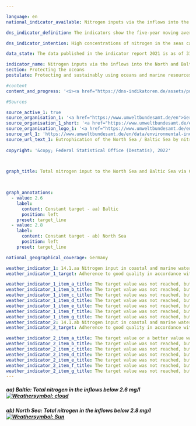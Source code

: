 ```yaml
---

language: en    
national_indicator_available: Nitrogen inputs via the inflows into the North and Baltic Seas    

dns_indicator_definition: The indicators show the five-year moving average, weighted for discharge volume, of nitrogen (N) concentrations in milligrams (mg) per litre (l) of water discharging from rivers to the North and Baltic Seas.    

dns_indicator_intention: High concentrations of nitrogen in the seas can lead to eutrophication effects such as oxygen depletion and the subsequent loss of biodiversity and destruction of fishing grounds. Nitrogen inputs should therefore be below 2.8 mg of nitrogen per litre of discharge for rivers flowing into the North Sea and below 2.6 mg per litre for the rivers flowing into the Baltic Sea. This aligns with the management targets of the Ordinance on the Protection of Surface Waters (Oberflächengewässerverordnung), which were agreed in implementation of the Water Framework Directive, as well as with those of the Marine Strategy Framework Directive and the Baltic Sea Action Plan.    

data_state: The data published in the indicator report 2021 is as of 31.12.2020. The data shown on the DNS-Online-Platform is updated regularly, so that more current data may be available online than published in the indicator report 2021.    

indicator_name: Nitrogen inputs via the inflows into the North and Baltic Seas    
section: Protecting the oceans    
postulate: Protecting and sustainably using oceans and marine resources    

#content     
content_and_progress: '<i><a href="https://dns-indikatoren.de/assets/publications/reports/en/2021.pdf">Text from the Indicator Report 2021 </a></i><br>One of the main causes of nitrogen inputs reaching the North and Baltic Seas via inflows is nitrogen surplus in agriculture, which is measured in indicator 2.1.a. Like nitrogen, phosphorus also leads to eutrophication. Phosphorus pollution in rivers is examined separately, in indicator 6.1.a.<br>The calculations for this indicator use monitoring data on nitrogen concentrations and on the discharge volumes of small and major rivers flowing into the North and Baltic Seas, which the Federal Environment Agency collates as reported by the Länder and by river basin commissions. Data are also included for smaller rivers which do not flow directly into the North or Baltic Sea but are tributaries to larger rivers. In these cases, the data for each river are taken from its last monitoring site before the confluence. The Rhine is also included in the figures, even though its estuary is not in Germany. The data for the Rhine were recorded at the point where it leaves Germany (monitoring site at Bimmen, Kleve).<br>The nitrogen concentrations for each river are weighted for discharge volume, so that major rivers which discharge large qualities of water have a greater influence on the average that smaller ones. To prevent the graph being distorted by single extreme events like floods or droughts, which can result in anomalously very high or very low nitrogen inputs, the values are depicted as a five-year moving average.<br>The average nitrogen concentration for all North and Baltic Sea inflows, weighted for discharge volume, has followed a downward trend since the beginning of the time series, with the reduction in concentration more marked for the North Sea than the Baltic. The 2013-2017 average for the North Sea inflows was a concentration of 3.0 mg/l. For rivers flowing into the Baltic Sea, the average concentration for 2015-2019 was 3.2 mg/l. To achieve good quality, as defined by the Ordinance on the Protection of Surface Waters, however, each river by itself has to meet the management target.<br>Of the three major inflows into the Baltic Sea, the Peene, the Trave and the Warnow, only the latter had already reached the management target by 2015-2019. Nevertheless, all three rivers showed a clear reduction in concentration across the five-year averages. That reduction was most marked in the Trave. In some of the smaller Baltic Sea inflows, concentrations of nitrogen are still several times higher than the management target, with values of up to 6.1 mg/l.<br>Among the North Sea inflows, only the Rhine met the management target in 2013-2017. The five-year average was on the way down for concentrations in all the major North Sea inflows. In smaller rivers flowing into the North Sea, the nitrogen concentrations in 2013-2017 ranged from 2.9 to 3.6 mg/l. In conclusion, the management targets are not being permanent and nationwide fulfilled for the North or the Baltic Sea.'    

#Sources    

source_active_1: true
source_organisation_1: '<a href="https://www.umweltbundesamt.de/en">German Environment Agency</a>'
source_organisation_1_short: '<a href="https://www.umweltbundesamt.de/en">German Environment Agency</a>'
source_organisation_logo_1: '<a href="https://www.umweltbundesamt.de/en"><img src="ttps://g205sdgs.github.io/sdg-indicators/public/logosEn/uba.png" alt="German Environment Agency" title=" Click here to visit the homepage of the organizationGerman Environment Agency" style="height:60px; width:148px; border: transparent"/></a>'
source_url_1: 'https://www.umweltbundesamt.de/en/data/environmental-indicators/indicator-eutrophication-of-the-north-sea-baltic-sea'
source_url_text_1: Eutrophication of the North Sea / Baltic Sea by nitrogen
    
copyright: '&copy; Federal Statistical Office (Destatis), 2022'    

    

graph_title: Total nitrogen input to the North Sea and Baltic Sea via German tributaries    

    

graph_annotations:
  - value: 2.6
    label:
      content: Constant target - aa) Baltic
      position: left
    preset: target_line
  - value: 2.8
    label:
      content: Constant target - ab) North Sea
      position: left
    preset: target_line    

national_geographical_coverage: Germany    

weather_indicator_1: 14.1.aa Nitrogen input in coastal and marine waters of the Baltic Sea
weather_indicator_1_target: Adherence to good quality in accordance with the Ordinance on the Protection of Surface Waters (Oberflächengewässerver-ordnung) (annual averages for total nitro-gen in rivers flowing into the Baltic may not exceed 2.6 mg/l)

weather_indicator_1_item_a_title: The target value was not reached, but the average development points in the desired direction.
weather_indicator_1_item_b_title: The target value was not reached, but the average development points in the desired direction.
weather_indicator_1_item_c_title: The target value was not reached, but the average development points in the desired direction.
weather_indicator_1_item_d_title: The target value was not reached, but the average development points in the desired direction.
weather_indicator_1_item_e_title: The target value was not reached, but the average development points in the desired direction.
weather_indicator_1_item_f_title: The target value was not reached, but the average development points in the desired direction.
weather_indicator_1_item_g_title: The target value was not reached, but the average development points in the desired direction.
weather_indicator_2: 14.1.ab Nitrogen input in coastal and marine waters of the North Sea
weather_indicator_2_target: Adherence to good quality in accordance with the Ordinance on the Protection of Surface Waters (annual averages for total nitrogen in rivers flowing into the North Sea may not exceed 2.8 mg/l)

weather_indicator_2_item_a_title: The target value or a better value was achieved in the last year and the average change does not point in the direction of deterioration.
weather_indicator_2_item_b_title: The target value was not reached, but the average development points in the desired direction.
weather_indicator_2_item_c_title: The target value was not reached, but the average development points in the desired direction.
weather_indicator_2_item_d_title: The target value was not reached, but the average development points in the desired direction.
weather_indicator_2_item_e_title: The target value was not reached, but the average development points in the desired direction.
weather_indicator_2_item_f_title: The target value was not reached, but the average development points in the desired direction.
weather_indicator_2_item_g_title: The target value was not reached, but the average development points in the desired direction.    
---
```



<div>
  <div class="my-header">
    <h5>aa) Baltic: Total nitrogen in the inflows below 2.6 mg/l
      <a href="https://dnsUpgradeEnvironment.github.io/dns-indicators/en/status"><img src="https://g205sdgs.github.io/sdg-indicators/public/Wettersymbole/Wolke.png" title="The target value was not reached, but the average development points in the desired direction." alt="Weathersymbol: cloud"/>
      </a>
    </h5>
  </div>
  <div class="my-header-note">
  </div>
</div>
<div>
  <div class="my-header">
    <h5>ab) North Sea: Total nitrogen in the inflows below 2.8 mg/l
      <a href="https://dnsUpgradeEnvironment.github.io/dns-indicators/en/status"><img src="https://g205sdgs.github.io/sdg-indicators/public/Wettersymbole/Sonne.png" title="The target value or a better value was achieved in the last year and the average change does not point in the direction of deterioration." alt="Weathersymbol: Sun"/>
      </a>
    </h5>
  </div>
  <div class="my-header-note">
  </div>
</div>